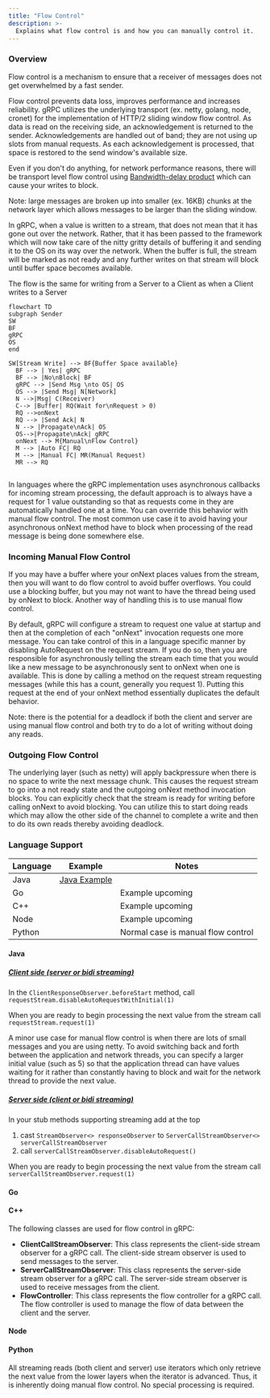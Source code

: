```yaml
---
title: "Flow Control"
description: >-
  Explains what flow control is and how you can manually control it.
---
```


### Overview

Flow control is a mechanism to ensure that a receiver of messages does not get
overwhelmed by a fast
sender.

Flow control prevents data loss, improves performance and increases reliability.
gRPC utilizes the
underlying transport (ex. netty, golang, node, cronet) for the implementation of
HTTP/2 sliding
window flow control. As data is read on the receiving side, an acknowledgement
is returned to the
sender. Acknowledgements are handled out of band; they are not using up slots
from manual requests.
As each acknowledgement is processed, that space is restored to the send
window's available size.

Even if you don't do anything, for network performance reasons, there will be
transport level flow control using [Bandwidth-delay product][bdp] which can
cause your writes to
block.

Note: large messages are broken up into smaller (ex. 16KB) chunks at the network
layer which
allows messages to be larger than the sliding window.

In gRPC, when a value is written to a stream, that does not mean that it has
gone out over the
network. Rather, that it has been passed to the framework which will now take
care of the nitty
gritty details of buffering it and sending it to the OS on its way over the
network. When the
buffer is full, the stream will be marked as not ready and any further writes on
that stream will
block until buffer space becomes available.

The flow is the same for writing from a Server to a Client as when a Client
writes to a Server

```mermaid
flowchart TD
subgraph Sender
SW
BF
gRPC
OS
end

SW[Stream Write] --> BF{Buffer Space available}
  BF --> | Yes| gRPC
  BF --> |No\nBlock| BF
  gRPC --> |Send Msg \nto OS| OS
  OS --> |Send Msg| N[Network]
  N -->|Msg| C(Receiver)
  C--> |Buffer| RQ(Wait for\nRequest > 0)
  RQ -->onNext 
  RQ --> |Send Ack| N
  N --> |Propagate\nAck| OS
  OS-->|Propagate\nAck| gRPC
  onNext --> M{Manual\nFlow Control}
  M --> |Auto FC| RQ
  M --> |Manual FC| MR(Manual Request)
  MR --> RQ
  
```

In languages where the gRPC implementation uses asynchronous callbacks for
incoming stream
processing, the default approach is to always have a request for 1 value
outstanding so that as
requests come in they are automatically handled one at a time. You can override
this behavior with
manual flow control. The most common use case it to avoid having your
asynchronous onNext method have to
block when processing of the read message is being done somewhere else.

### Incoming Manual Flow Control

If you may have a buffer where your onNext places values from the stream, then
you will want to do
flow control to avoid buffer overflows. You could use a blocking buffer, but you
may not want to
have the thread being used by onNext to block. Another way of handling this is
to use manual flow
control.

By default, gRPC will configure a stream to request one value at startup and
then at the completion
of each "onNext" invocation requests one more message. You can take control of
this in a language
specific manner by disabling AutoRequest on the request stream. If you do so,
then you are
responsible for asynchronously telling the stream each time that you would like
a new message to be
asynchronously sent to onNext when one is available. This is done by calling a
method on the
request stream requesting messages (while this has a count, generally you
request 1). Putting this
request at the end of your onNext method essentially duplicates the default
behavior.

Note: there is the potential for a deadlock if both the client and server are
using manual flow
control and both try to do a lot of writing without doing any reads.

### Outgoing Flow Control

The underlying layer (such as netty) will apply backpressure when there is no
space to write the
next message chunk. This causes the request stream to go into a not ready state
and the outgoing
onNext method invocation blocks. You can explicitly check that the stream is
ready for writing
before calling onNext to avoid blocking. You can utilize this to start doing
reads which may allow
the other side of the channel to complete a write and then to do its own reads
thereby avoiding
deadlock.

### Language Support

| Language | Example          | Notes                              |
|----------|------------------|------------------------------------|
| Java     | [Java Example][] |                                    |
| Go       |                  | Example upcoming                   |
| C++      |                  | Example upcoming                   |
| Node     |                  | Example upcoming                   |
| Python   |                  | Normal case is manual flow control |

#### Java

##### <u>Client side (server or bidi streaming)</u>

In the `ClientResponseObserver.beforeStart` method, call
`requestStream.disableAutoRequestWithInitial(1)`

When you are ready to begin processing the next value from the stream call
`requestStream.request(1)`

A minor use case for manual flow control is when there are lots of small
messages and you are using
netty. To avoid switching back and forth between the application and network
threads, you can
specify a larger initial value (such as 5) so that the application thread can
have values waiting
for it rather than constantly having to block and wait for the network thread to
provide the next
value.

##### <u>Server side (client or bidi streaming)</u>

In your stub methods supporting streaming add at the top

1. cast `StreamObserver<> responseObserver`
   to `ServerCallStreamObserver<> serverCallStreamObserver`
1. call `serverCallStreamObserver.disableAutoRequest()`

When you are ready to begin processing the next value from the stream call
`serverCallStreamObserver.request(1)`

#### Go

#### C++

The following classes are used for flow control in gRPC:

* **ClientCallStreamObserver**: This class represents the client-side stream
  observer for a gRPC call. The client-side stream observer is used to send
  messages to the server.
* **ServerCallStreamObserver**: This class represents the server-side stream
  observer for a gRPC call. The server-side stream observer is used to receive
  messages from the client.
* **FlowController**: This class represents the flow controller for a gRPC call.
  The flow controller is used to manage the flow of data between the client and
  the server.

#### Node

#### Python

All streaming reads (both client and server) use iterators which only retrieve
the next value from
the lower layers when the iterator is advanced. Thus, it is inherently doing
manual flow control.
No special processing is required.


[Java Example]: https://github.com/grpc/grpc-java/tree/master/examples/src/main/java/io/grpc/examples/manualflowcontrol

[bdp]: https://en.wikipedia.org/wiki/Bandwidth-delay_product


